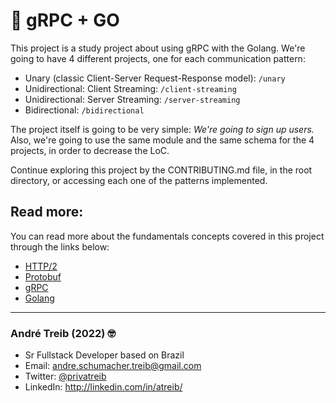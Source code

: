 # 🚀 gRPC + GO

This project is a study project about using gRPC with the Golang.
We're going to have 4 different projects, one for each communication pattern:

- Unary (classic Client-Server Request-Response model): `/unary`
- Unidirectional: Client Streaming: `/client-streaming`
- Unidirectional: Server Streaming: `/server-streaming`
- Bidirectional: `/bidirectional`

The project itself is going to be very simple: _We're going to sign up users._
Also, we're going to use the same module and the same schema for the 4 projects, in order to decrease the LoC.

Continue exploring this project by the CONTRIBUTING.md file, in the root directory, or accessing each one of the patterns implemented.

## Read more:

You can read more about the fundamentals concepts covered in this project through the links below:

- [HTTP/2](https://cloudy-marsupial-788.notion.site/HTTP-2-95596aa2138248fdb9c23f1ed08856e7)
- [Protobuf](https://cloudy-marsupial-788.notion.site/Protocol-Buffers-7bc5bba25c4e41a7b4dbe26c6cc1c0a2)
- [gRPC](https://cloudy-marsupial-788.notion.site/gRPC-8103ca25e65943308c6f258a7c8c3ccc)
- [Golang](https://cloudy-marsupial-788.notion.site/Golang-afecd77507f04a9395c5ffdd1be3ade6)

---

### André Treib (2022) 🤓

- Sr Fullstack Developer based on Brazil
- Email: andre.schumacher.treib@gmail.com
- Twitter: [@privatreib](https://twitter.com/privatreib)
- LinkedIn: http://linkedin.com/in/atreib/
